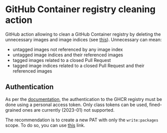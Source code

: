 # GitHub Container registry cleaning action

GitHub action allowing to clean a GitHub Container registry by deleting the unnecessary images and image
indices (see [this](https://docs.docker.com/registry/spec/manifest-v2-2/)).
Unnecessary can mean:

- untagged images not referenced by any image index
- untagged image indices and their referenced images
- tagged images related to a closed Pull Request
- tagged image indices related to a closed Pull Request and their referenced images

## Authentication

As per
the [documentation](https://docs.github.com/en/packages/working-with-a-github-packages-registry/working-with-the-container-registry#authenticating-with-a-personal-access-token-classic),
the authentication to the GHCR registry must be done using a personal access token. Only class tokens can be used,
fined-grained ones are currently (2023-01) not supported.

The recommendation is to create a new PAT with only the `write:packages ` scope. To do so, you can
use [this](https://github.com/settings/tokens/new?scopes=write:packages) link.
